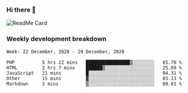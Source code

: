 ### Hi there 👋

<!--
**itzcy/itzcy** is a ✨ _special_ ✨ repository because its `README.md` (this file) appears on your GitHub profile.

Here are some ideas to get you started:

- 🔭 I’m currently working on ...
- 🌱 I’m currently learning ...
- 👯 I’m looking to collaborate on ...
- 🤔 I’m looking for help with ...
- 💬 Ask me about ...
- 📫 How to reach me: ...
- 😄 Pronouns: ...
- ⚡ Fun fact: ...
-->
![ReadMe Card](https://github-readme-stats.vercel.app/api?username=itzcy&show_icons=true&title_color=2d3198&icon_color=797cb8&text_color=24292e&bg_color=f6f8fa)

### Weekly development breakdown
<!--START_SECTION:waka-->
```text
Week: 22 December, 2020 - 29 December, 2020

PHP          5 hrs 22 mins   ████████████████▒░░░░░░░░   65.70 % 
HTML         2 hrs 7 mins    ██████▒░░░░░░░░░░░░░░░░░░   25.89 % 
JavaScript   21 mins         █░░░░░░░░░░░░░░░░░░░░░░░░   04.31 % 
Other        15 mins         ▓░░░░░░░░░░░░░░░░░░░░░░░░   03.13 % 
Markdown     3 mins          ▒░░░░░░░░░░░░░░░░░░░░░░░░   00.81 % 
```
<!--END_SECTION:waka-->
